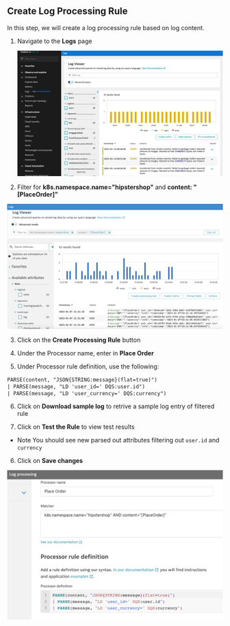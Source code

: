 ## Create Log Processing Rule

In this step, we will create a log processing rule based on log content.

1. Navigate to the **Logs** page

    ![Log Navigation](../../../assets/images/logs_navigation.png)

2. Filter for **k8s.namespace.name="hipstershop"** and **content: "[PlaceOrder]"**

![Create Log Metric](../../../assets/images/log_processing_filters.png)

3. Click on the **Create Processing Rule** button

4. Under the Processor name, enter in **Place Order**

5. Under Processor rule definition, use the following:

```
PARSE(content, "JSON{STRING:message}(flat=true)") 
| PARSE(message, "LD 'user_id=' DQS:user.id")
| PARSE(message, "LD 'user_currency=' DQS:currency")
```

6. Click on **Download sample log** to retrive a sample log entry of filtered rule

7. Click on **Test the Rule** to view test results 

* Note You should see new parsed out attributes filtering out `user.id` and `currency`

6. Click on **Save changes**

![Create Log Metric](../../../assets/images/log_processing.png)



